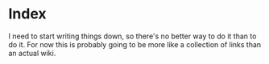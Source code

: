 # Index

I need to start writing things down, so there's no better way to do it than to do it. For now this is probably going to be more like a collection of links than an actual wiki.

